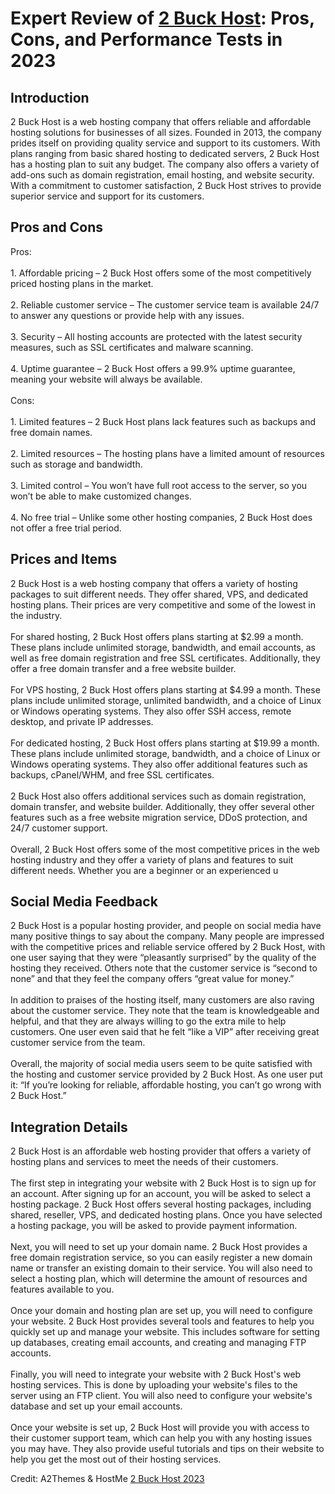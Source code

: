 <h1>Expert Review of <a href="https://a2themes.com/2-buck-host-reviews">2 Buck Host</a>: Pros, Cons, and Performance Tests in 2023</h1>
<h2>Introduction</h2>
2 Buck Host is a web hosting company that offers reliable and affordable hosting solutions for businesses of all sizes. Founded in 2013, the company prides itself on providing quality service and support to its customers. With plans ranging from basic shared hosting to dedicated servers, 2 Buck Host has a hosting plan to suit any budget. The company also offers a variety of add-ons such as domain registration, email hosting, and website security. With a commitment to customer satisfaction, 2 Buck Host strives to provide superior service and support for its customers.
<h2>Pros and Cons</h2>
Pros:<br><br>1. Affordable pricing – 2 Buck Host offers some of the most competitively priced hosting plans in the market.<br><br>2. Reliable customer service – The customer service team is available 24/7 to answer any questions or provide help with any issues.<br><br>3. Security – All hosting accounts are protected with the latest security measures, such as SSL certificates and malware scanning.<br><br>4. Uptime guarantee – 2 Buck Host offers a 99.9% uptime guarantee, meaning your website will always be available.<br><br>Cons:<br><br>1. Limited features – 2 Buck Host plans lack features such as backups and free domain names.<br><br>2. Limited resources – The hosting plans have a limited amount of resources such as storage and bandwidth.<br><br>3. Limited control – You won’t have full root access to the server, so you won’t be able to make customized changes.<br><br>4. No free trial – Unlike some other hosting companies, 2 Buck Host does not offer a free trial period.
<h2>Prices and Items</h2>
2 Buck Host is a web hosting company that offers a variety of hosting packages to suit different needs. They offer shared, VPS, and dedicated hosting plans. Their prices are very competitive and some of the lowest in the industry. <br><br>For shared hosting, 2 Buck Host offers plans starting at $2.99 a month. These plans include unlimited storage, bandwidth, and email accounts, as well as free domain registration and free SSL certificates. Additionally, they offer a free domain transfer and a free website builder.<br><br>For VPS hosting, 2 Buck Host offers plans starting at $4.99 a month. These plans include unlimited storage, unlimited bandwidth, and a choice of Linux or Windows operating systems. They also offer SSH access, remote desktop, and private IP addresses.<br><br>For dedicated hosting, 2 Buck Host offers plans starting at $19.99 a month. These plans include unlimited storage, bandwidth, and a choice of Linux or Windows operating systems. They also offer additional features such as backups, cPanel/WHM, and free SSL certificates.<br><br>2 Buck Host also offers additional services such as domain registration, domain transfer, and website builder. Additionally, they offer several other features such as a free website migration service, DDoS protection, and 24/7 customer support. <br><br>Overall, 2 Buck Host offers some of the most competitive prices in the web hosting industry and they offer a variety of plans and features to suit different needs. Whether you are a beginner or an experienced u
<h2>Social Media Feedback</h2>
2 Buck Host is a popular hosting provider, and people on social media have many positive things to say about the company. Many people are impressed with the competitive prices and reliable service offered by 2 Buck Host, with one user saying that they were “pleasantly surprised” by the quality of the hosting they received. Others note that the customer service is “second to none” and that they feel the company offers “great value for money.”<br><br>In addition to praises of the hosting itself, many customers are also raving about the customer service. They note that the team is knowledgeable and helpful, and that they are always willing to go the extra mile to help customers. One user even said that he felt “like a VIP” after receiving great customer service from the team.<br><br>Overall, the majority of social media users seem to be quite satisfied with the hosting and customer service provided by 2 Buck Host. As one user put it: “If you’re looking for reliable, affordable hosting, you can’t go wrong with 2 Buck Host.”
<h2>Integration Details</h2>
2 Buck Host is an affordable web hosting provider that offers a variety of hosting plans and services to meet the needs of their customers.<br><br>The first step in integrating your website with 2 Buck Host is to sign up for an account. After signing up for an account, you will be asked to select a hosting package. 2 Buck Host offers several hosting packages, including shared, reseller, VPS, and dedicated hosting plans. Once you have selected a hosting package, you will be asked to provide payment information.<br><br>Next, you will need to set up your domain name. 2 Buck Host provides a free domain registration service, so you can easily register a new domain name or transfer an existing domain to their service. You will also need to select a hosting plan, which will determine the amount of resources and features available to you.<br><br>Once your domain and hosting plan are set up, you will need to configure your website. 2 Buck Host provides several tools and features to help you quickly set up and manage your website. This includes software for setting up databases, creating email accounts, and creating and managing FTP accounts.<br><br>Finally, you will need to integrate your website with 2 Buck Host's web hosting services. This is done by uploading your website's files to the server using an FTP client. You will also need to configure your website's database and set up your email accounts.<br><br>Once your website is set up, 2 Buck Host will provide you with access to their customer support team, which can help you with any hosting issues you may have. They also provide useful tutorials and tips on their website to help you get the most out of their hosting services.
<p>Credit: A2Themes & HostMe <a href="https://a2themes.com/2-buck-host-reviews">2 Buck Host 2023</a></p>